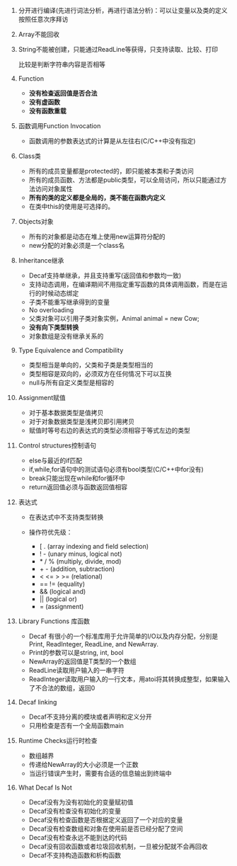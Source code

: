 1. 分开进行编译(先进行词法分析，再进行语法分析)：可以让变量以及类的定义按照任意次序拜访

2. Array不能回收

3. String不能被创建，只能通过ReadLine等获得，只支持读取、比较、打印

   比较是判断字符串内容是否相等

4. Function

   * **没有检查返回值是否合法**
   * **没有虚函数**
   * **没有函数重载**

5. 函数调用Function Invocation

   * 函数调用的参数表达式的计算是从左往右(C/C++中没有指定)

6. Class类

   * 所有的成员变量都是protected的，即只能被本类和子类访问
   * 所有的成员函数、方法都是public类型，可以全局访问，所以只能通过方法访问对象属性
   * **所有的类的定义都是全局的，类不能在函数内定义**
   * 在类中this的使用是可选择的。

7. Objects对象

   * 所有的对象都是动态在堆上使用new运算符分配的
   * new分配的对象必须是一个class名

8. Inheritance继承

   * Decaf支持单继承，并且支持重写(返回值和参数均一致)
   * 支持动态调用，在编译期间不用指定重写函数的具体调用函数，而是在运行的时候动态绑定
   * 子类不能重写继承得到的变量
   * No overloading
   * 父类对象可以引用子类对象实例，Animal animal = new Cow;
   * **没有向下类型转换**
   * 对象数组是没有继承关系的

9. Type Equivalence and Compatibility

   * 类型相当是单向的，父类和子类是类型相当的
   * 类型相容是双向的，必须双方在任何情况下可以互换
   * null与所有自定义类型是相容的

10. Assignment赋值

    * 对于基本数据类型是值拷贝
    * 对于对象数据类型是浅拷贝即引用拷贝
    * 赋值时等号右边的表达式的类型必须相容于等式左边的类型

11. Control structures控制语句

    * else与最近的if匹配
    * if,while,for语句中的测试语句必须有bool类型(C/C++中for没有)
    * break只能出现在while和for循环中
    * return返回值必须与函数返回值相容

12. 表达式

    * 在表达式中不支持类型转换

    * 操作符优先级：

      * [ . (array indexing and field selection)
      * ! - (unary minus, logical not)
      * \* / % (multiply, divide, mod)
      * \+ \- (addition, subtraction)
      * < <= > >= (relational)
      * == != (equality)
      * && (logical and)
      * || (logical or)
      * = (assignment)

13. Library Functions 库函数
    * Decaf 有很小的一个标准库用于允许简单的I/O以及内存分配，分别是Print, ReadInteger, ReadLine, and NewArray.
    * Print的参数可以是string, int, bool
    * NewArray的返回值是T类型的一个数组
    * ReadLine读取用户输入的一串字符
    * ReadInteger读取用户输入的一行文本，用atoi将其转换成整型，如果输入了不合法的数组，返回0
14. Decaf linking
    * Decaf不支持分离的模块或者声明和定义分开
    * 只用检查是否有一个全局函数main
15. Runtime Checks运行时检查
    * 数组越界
    * 传递给NewArray的大小必须是一个正数
    * 当运行错误产生时，需要有合适的信息输出到终端中
16. What Decaf Is Not
    * Decaf没有为没有初始化的变量赋初值
    * Decaf没有检查没有初始化的变量
    * Decaf没有检查函数是否根据定义返回了一个对应的变量
    * Decaf没有检查数组和对象在使用前是否已经分配了空间
    * Decaf没有检查永远不能到达的代码
    * Decaf没有回收函数或者垃圾回收机制，一旦被分配就不会再回收
    * Decaf不支持构造函数和析构函数